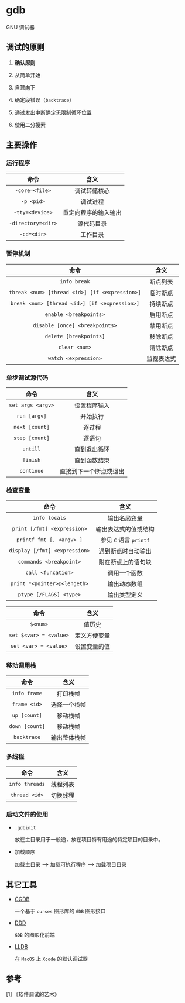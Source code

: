 ﻿
# gdb

GNU 调试器

## 调试的原则

1. **确认原则**

2. 从简单开始

3. 自顶向下

4. 确定段错误（`backtrace`）

5. 通过发出中断确定无限制循环位置

6. 使用二分搜索

## 主要操作


### 运行程序

| 命令 | 含义 |
|:---:|:---:|
| `-core=<file>` |  调试转储核心 |
| `-p <pid>` |  调试进程 |
| `-tty=<device>` | 重定向程序的输入输出 |
| `-directory=<dir>` | 源代码目录 |
| `-cd=<dir>` | 工作目录 |

### 暂停机制

| 命令 | 含义 |
|:---:|:---:|
| `info break` | 断点列表 |
| `tbreak <num> [thread <id>] [if <expression>]` | 临时断点 |
| `break <num> [thread <id>] [if <expression>]` | 持续断点 |
| `enable <breakpoints>` | 启用断点 |
| `disable [once] <breakpoints>` | 禁用断点 |
| `delete [breakpoints]` | 移除断点 |
| `clear <num>` | 清除断点 |
| `watch <expression>` | 监视表达式 |

### 单步调试源代码

| 命令 | 含义 |
|:---:|:---:|
| `set args <argv>` | 设置程序输入 |
| `run [argv]` | 开始执行 |
| `next [count]` | 逐过程 |
| `step [count]` | 逐语句 |
| `untill` | 直到退出循环 |
| `finish` | 直到函数结束 |
| `continue` | 直接到下一个断点或退出 |

### 检查变量

| 命令 | 含义 |
|:---:|:---:|
| `info locals` | 输出名局变量 |
| `print [/fmt] <expression>` | 输出表达式的值或结构 |
| `printf fmt [, <argv> ]` | 参见 `C` 语言 `printf` |
| `display [/fmt] <expression>` | 遇到断点时自动输出 |
| `commands <breakpoint>` | 附在断点上的语句块 |
| `call <funcation>` | 调用一个函数 |
| `print *<pointer>@<lengeth>` | 输出动态数组 |
| `ptype [/FLAGS] <type>` | 输出类型定义 |


| 命令 | 含义 |
|:---:|:---:|
| `$<num>` | 值历史 |
| `set $<var> = <value>` | 定义方便变量 |
| `set <var> = <value>` | 设置变量的值 |

### 移动调用栈

| 命令 | 含义 |
|:---:|:---:|
| `info frame` | 打印栈帧 |
| `frame <id>` | 选择一个栈帧 |
| `up [count]` | 移动栈帧 |
| `down [count]` | 移动栈帧 |
| `backtrace` | 输出整体栈帧 |

### 多线程

| 命令 | 含义 |
|:---:|:---:|
| `info threads` | 线程列表 |
| `thread <id>` | 切换线程 |

### 启动文件的使用

- `.gdbinit`

  放在主目录用于一般途，放在项目特有用途的特定项目的目录中。

- 加载顺序

  加载主目录 --> 加载可执行程序 --> 加载项目目录

## 其它工具

- [CGDB](https://cntofu.com/book/121/index.html)

  一个基于 `curses` 图形库的 `GDB` 图形接口

- [DDD](https://www.gnu.org/software/ddd/)

  `GDB` 的图形化前端

- [LLDB](https://lldb.llvm.org)

  在 `MacOS` 上 `Xcode` 的默认调试器

## 参考

[1]  《软件调试的艺术》
